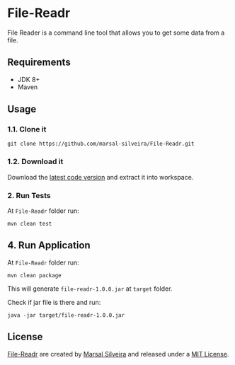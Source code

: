 # File-Readr
File Reader is a command line tool that allows you to get some data from a file.


## Requirements

- JDK 8+
- Maven

## Usage
 
### 1.1. Clone it

```
git clone https://github.com/marsal-silveira/File-Readr.git
```

### 1.2. Download it

Download the [latest code version](https://github.com/marsal-silveira/File-Readr/archive/master.zip) and extract it into workspace.

### 2. Run Tests

At `File-Readr` folder run: 

```
mvn clean test
```

## 4. Run Application

At `File-Readr` folder run:

```
mvn clean package
```

This will generate `file-readr-1.0.0.jar` at `target` folder.

Check if jar file is there and run:

```
java -jar target/file-readr-1.0.0.jar
```

## License

[File-Readr](https://github.com/marsal-silveira/File-Readr) are created by [Marsal Silveira](https://github.com/marsal-silveira) and released under a [MIT License](License).